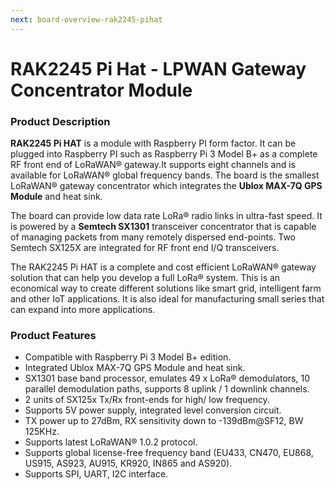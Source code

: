 ```yaml
---
next: board-overview-rak2245-pihat
---
```


# RAK2245 Pi Hat - LPWAN Gateway Concentrator Module

<rk-img
  src="/assets/images/datasheet/rak2245-pihat/rak2245-pihat-overview.png"
  width="50%"
  figure-number="1"
  caption="RAK2245 Pi Hat"
/>

### Product Description

**RAK2245 Pi HAT** is a module with Raspberry PI form factor. It can be plugged into
Raspberry PI such as Raspberry Pi 3 Model B+ as a complete RF front end of LoRaWAN® gateway.It supports eight channels and is available for LoRaWAN® global frequency bands. The board is the smallest LoRaWAN® gateway concentrator which integrates the **Ublox MAX-7Q GPS Module** and heat sink. 

The board can provide low data rate LoRa® radio links in ultra-fast speed. It is powered by a **Semtech SX1301** transceiver concentrator that is capable of managing packets from many remotely dispersed end-points. Two Semtech SX125X are integrated for RF front end I/Q transceivers. 

The RAK2245 Pi HAT is a complete and cost efficient LoRaWAN® gateway solution that can help you develop a full LoRa® system. This is an economical way to create different solutions like smart grid, intelligent farm and other IoT applications. It is also ideal for manufacturing small series that can expand into more applications.

### Product Features

* Compatible with Raspberry Pi 3 Model B+ edition. 
* Integrated Ublox MAX-7Q GPS Module and heat sink. 
* SX1301 base band processor, emulates 49 x LoRa® demodulators, 10 parallel
demodulation paths, supports 8 uplink / 1 downlink channels. 
* 2 units of SX125x Tx/Rx front-ends for high/ low frequency. 
* Supports 5V power supply, integrated level conversion circuit. 
* TX power up to 27dBm, RX sensitivity down to -139dBm@SF12, BW 125KHz. 
* Supports latest LoRaWAN® 1.0.2 protocol. 
* Supports global license-free frequency band (EU433, CN470, EU868, US915, AS923, AU915, KR920, IN865 and AS920).
* Supports SPI, UART, I2C interface.

